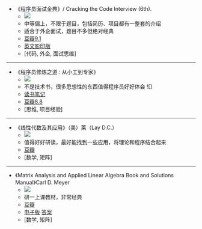 - 《程序员面试金典》/ Cracking the Code Interview (6th). 
    - ![](http://progressed.io/bar/65?title=done)
    - 中等偏上，不限于题目，包括简历、项目都有一整套的介绍
    - 适合于外企面试，题目不多但绝对经典
    - [豆瓣9.1](https://book.douban.com/subject/25753386/)
    - [英文影印版](../资源/书籍/Cracking%20the%20Coding%20Interview,%206th%20Edition%20189%20Programming%20Questions%20and%20Solutions.pdf)
    - [代码, 外企, 面试思维]
    
---
- 《程序员修炼之道 : 从小工到专家》
    - ![](http://progressed.io/bar/100?title=done)
    - 不是技术书，很多思想性的东西值得程序员好好体会 ![]
    - [读书笔记](读书笔记/The%20Pragmatic%20Programmer.pdf)
    - [豆瓣8.8](https://book.douban.com/subject/5387402/)
    - [思维, 项目经验]
    
---
- 《线性代数及其应用》（美）莱（Lay D.C.） 
    - ![](http://progressed.io/bar/80?title=done)
    - 值得好好研读，最好能找到一些应用，将理论和程序结合起来
    - [豆瓣](https://book.douban.com/subject/1425950/)
    - [数学, 矩阵]

---
- 《Matrix Analysis and Applied Linear Algebra Book and Solutions Manual》Carl D. Meyer 
    - ![](http://progressed.io/bar/30?title=done)
    - 研一上课教材，非常经典
    - [豆瓣](https://book.douban.com/subject/1479316/)
    - [电子版](../资源/书籍/Matrix_Analysis.pdf) [答案](../资源/书籍/[Carl_Dean_Meyer]_Matrix_Analysis_and_Applied_Line(BookZZ.org).pdf)
    - [数学, 矩阵]
    